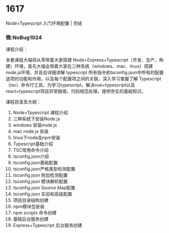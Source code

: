 # 1617
Node+Typescript 入门环境配置 | 完结
### 微:NoBug1024 


课程介绍：

本套课程大喵将从零带着大家搭建 Node+Express+Typescript（开发、生产、构建）环境，首先大喵会带着大家在三种系统（windows、mac、linux）搭建node.js环境，并且会详细讲解 typescript 所有指令和tsconfig.json中所有的配置选项的功能和作用，以及每个配置项之间的关联，深入学习掌握了解 Typescript（tsc）命令行工具，为学习typescript，解决vue+typescript以及react+typescript项目异常报错，代码规范处理，提供夯实的基础知识。


课程目录及大纲：
01. Node+Tpyescript 课程介绍
02. 三种系统下安装Node.js
03. windows 安装node.js
04. mac node.js 安装
05. linux下node及npm安装
06. Typescript基础介绍
07. TSC常用命令介绍
08. tsconfig.json介绍
09. tsconfig.json基础配置
10. tsconfig.json严格类型检测配置
11. tsconfig.json 附加检测配置
12. tsconfig.json 模块解析配置
13. tsconfig.json Source Map配置
14. tsconfig.json 实验和高级配置
15. 项目目录结构创建
16. npm模块包安装
17. npm scripts 命令创建
18. 基础后台服务创建
19. Express+Typescript 后台服务创建



